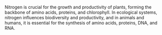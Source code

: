 Nitrogen is crucial for the growth and productivity of plants, forming the backbone of amino acids, proteins, and chlorophyll. In ecological systems, nitrogen influences biodiversity and productivity, and in animals and humans, it is essential for the synthesis of amino acids, proteins, DNA, and RNA.